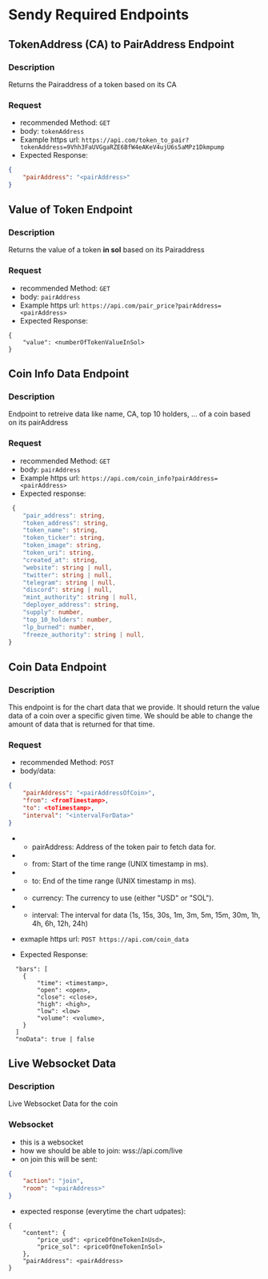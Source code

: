 # Sendy Required Endpoints

## TokenAddress (CA) to PairAddress Endpoint
### Description
Returns the Pairaddress of a token based on its CA

### Request
- recommended Method: `GET`
- body: `tokenAddress`
- Example https url: 
```https://api.com/token_to_pair?tokenAddress=9Vhh3FaUVGgaRZE6BfW4eAKeV4ujU6s5aMPz1Dkmpump```
- Expected Response:
```json
{
    "pairAddress": "<pairAddress>"
}
```

## Value of Token Endpoint
### Description
Returns the value of a token **in sol** based on its Pairaddress

### Request 
- recommended Method: `GET`
- body: `pairAddress`
- Example https url: `https://api.com/pair_price?pairAddress=<pairAddress>`
- Expected Response:
```
{
    "value": <numberOfTokenValueInSol>
}
```

## Coin Info Data Endpoint
### Description
Endpoint to retreive data like name, CA, top 10 holders, ... of a coin based on its pairAddress

### Request
- recommended Method: `GET`
- body: `pairAddress`
- Example https url: `https://api.com/coin_info?pairAddress=<pairAddress>`
- Expected response:
```ts
 {
    "pair_address": string,
    "token_address": string,
    "token_name": string,
    "token_ticker": string,
    "token_image": string,
    "token_uri": string,
    "created_at": string,
    "website": string | null,
    "twitter": string | null,
    "telegram": string | null,
    "discord": string | null,
    "mint_authority": string | null,
    "deployer_address": string,
    "supply": number,
    "top_10_holders": number,
    "lp_burned": number,
    "freeze_authority": string | null,
}
```

## Coin Data Endpoint
### Description
This endpoint is for the chart data that we provide. It should return the value data of a coin over a specific given time. We should be able to change the amount of data that is returned for that time.

### Request
- recommended Method: `POST`
- body/data:
```json
{
    "pairAddress": "<pairAddressOfCoin>",
    "from": <fromTimestamp>,
    "to": <toTimestamp>,
    "interval": "<intervalForData>"
}
```
- - pairAddress: Address of the token pair to fetch data for.
- - from: Start of the time range (UNIX timestamp in ms).
- - to: End of the time range (UNIX timestamp in ms).
- - currency: The currency to use (either "USD" or "SOL").
- - interval: The interval for data (1s, 15s, 30s, 1m, 3m, 5m, 15m, 30m, 1h, 4h, 6h, 12h, 24h)

- exmaple https url: `POST https://api.com/coin_data`
- Expected Response:
```
  "bars": [
    {
        "time": <timestamp>,
        "open": <open>,
        "close": <close>,
        "high": <high>,
        "low": <low>
        "volume": <volume>,
    }
  ] 
  "noData": true | false
```

## Live Websocket Data
### Description
Live Websocket Data for the coin

### Websocket
- this is a websocket
- how we should be able to join: wss://api.com/live
- on join this will be sent:
```json
{
    "action": "join",
    "room": "<pairAddress>"
}
```
- expected response (everytime the chart udpates):
```
{
    "content": {
        "price_usd": <priceOfOneTokenInUsd>,
        "price_sol": <priceOfOneTokenInSol>
    },
    "pairAddress": <pairAddress>
}
```
